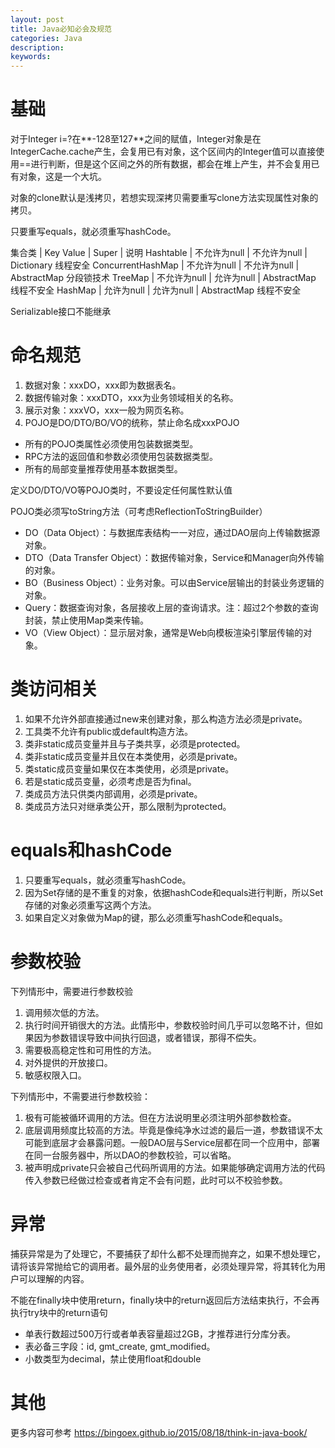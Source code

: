 ```yaml
---
layout: post
title: Java必知必会及规范
categories: Java
description: 
keywords: 
---
```


# 基础

对于Integer i=?在**-128至127**之间的赋值，Integer对象是在IntegerCache.cache产生，会复用已有对象，这个区间内的Integer值可以直接使用==进行判断，但是这个区间之外的所有数据，都会在堆上产生，并不会复用已有对象，这是一个大坑。


对象的clone默认是浅拷贝，若想实现深拷贝需要重写clone方法实现属性对象的拷贝。


只要重写equals，就必须重写hashCode。


集合类 | Key Value |  Super |  说明
Hashtable |  不允许为null |   不允许为null  |  Dictionary  线程安全
ConcurrentHashMap |  不允许为null  |  不允许为null |  AbstractMap 分段锁技术
TreeMap | 不允许为null  |  允许为null |  AbstractMap 线程不安全
HashMap | 允许为null | 允许为null | AbstractMap 线程不安全



Serializable接口不能继承


# 命名规范
1. 数据对象：xxxDO，xxx即为数据表名。
2. 数据传输对象：xxxDTO，xxx为业务领域相关的名称。
3. 展示对象：xxxVO，xxx一般为网页名称。
4. POJO是DO/DTO/BO/VO的统称，禁止命名成xxxPOJO


- 所有的POJO类属性必须使用包装数据类型。
- RPC方法的返回值和参数必须使用包装数据类型。
- 所有的局部变量推荐使用基本数据类型。

定义DO/DTO/VO等POJO类时，不要设定任何属性默认值

POJO类必须写toString方法（可考虑ReflectionToStringBuilder）
- DO（Data Object）：与数据库表结构一一对应，通过DAO层向上传输数据源对象。
- DTO（Data Transfer Object）：数据传输对象，Service和Manager向外传输的对象。
- BO（Business Object）：业务对象。可以由Service层输出的封装业务逻辑的对象。
- Query：数据查询对象，各层接收上层的查询请求。注：超过2个参数的查询封装，禁止使用Map类来传输。
- VO（View Object）：显示层对象，通常是Web向模板渲染引擎层传输的对象。


# 类访问相关
1. 如果不允许外部直接通过new来创建对象，那么构造方法必须是private。
2. 工具类不允许有public或default构造方法。
3. 类非static成员变量并且与子类共享，必须是protected。 
4. 类非static成员变量并且仅在本类使用，必须是private。
5. 类static成员变量如果仅在本类使用，必须是private。
6. 若是static成员变量，必须考虑是否为final。
7. 类成员方法只供类内部调用，必须是private。 
8. 类成员方法只对继承类公开，那么限制为protected。

# equals和hashCode
1.  只要重写equals，就必须重写hashCode。
2.  因为Set存储的是不重复的对象，依据hashCode和equals进行判断，所以Set存储的对象必须重写这两个方法。
3.  如果自定义对象做为Map的键，那么必须重写hashCode和equals。


# 参数校验

下列情形中，需要进行参数校验
1. 调用频次低的方法。
2. 执行时间开销很大的方法。此情形中，参数校验时间几乎可以忽略不计，但如果因为参数错误导致中间执行回退，或者错误，那得不偿失。
3. 需要极高稳定性和可用性的方法。
4. 对外提供的开放接口。
5. 敏感权限入口。

下列情形中，不需要进行参数校验：
1. 极有可能被循环调用的方法。但在方法说明里必须注明外部参数检查。
2. 底层调用频度比较高的方法。毕竟是像纯净水过滤的最后一道，参数错误不太可能到底层才会暴露问题。一般DAO层与Service层都在同一个应用中，部署在同一台服务器中，所以DAO的参数校验，可以省略。
3. 被声明成private只会被自己代码所调用的方法。如果能够确定调用方法的代码传入参数已经做过检查或者肯定不会有问题，此时可以不校验参数。

# 异常

捕获异常是为了处理它，不要捕获了却什么都不处理而抛弃之，如果不想处理它，请将该异常抛给它的调用者。最外层的业务使用者，必须处理异常，将其转化为用户可以理解的内容。


不能在finally块中使用return，finally块中的return返回后方法结束执行，不会再执行try块中的return语句


- 单表行数超过500万行或者单表容量超过2GB，才推荐进行分库分表。
- 表必备三字段：id, gmt_create, gmt_modified。
- 小数类型为decimal，禁止使用float和double




# 其他
更多内容可参考 <https://bingoex.github.io/2015/08/18/think-in-java-book/>


